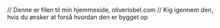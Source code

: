 // Denne er filen til min hjemmeside, oliverlobel.com
// Kig igennem den, hvis du ønsker at forså hvordan den er bygget op 
